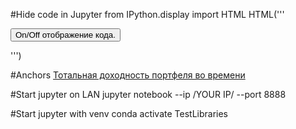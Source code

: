 #Hide code in Jupyter
    from IPython.display import HTML
    HTML('''<script>
    code_show=false; 
    function code_toggle() {
     if (code_show){
     $('div.input').hide();
     } else {
     $('div.input').show();
     }
     code_show = !code_show
    } 
    $( document ).ready(code_toggle);
    </script>
    <form action="javascript:code_toggle()"><input type="submit" value="On/Off отображение кода."></form>''')

#Anchors
[Тотальная доходность портфеля во времени](#first-bullet)

#Start jupyter on LAN
    jupyter notebook --ip /YOUR IP/ --port 8888 

#Start jupyter with venv
    conda activate TestLibraries    
